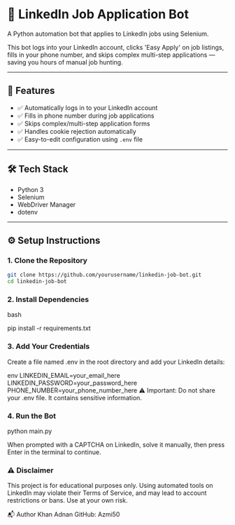 # 🔄 LinkedIn Job Application Bot

A Python automation bot that applies to LinkedIn jobs using Selenium.

This bot logs into your LinkedIn account, clicks 'Easy Apply' on job listings, fills in your phone number, and skips complex multi-step applications — saving you hours of manual job hunting.

---

## 🚀 Features

- ✅ Automatically logs in to your LinkedIn account
- ✅ Fills in phone number during job applications
- ✅ Skips complex/multi-step application forms
- ✅ Handles cookie rejection automatically
- ✅ Easy-to-edit configuration using `.env` file

---

## 🛠 Tech Stack

- Python 3
- Selenium
- WebDriver Manager
- dotenv

---

## ⚙️ Setup Instructions

### 1. Clone the Repository

 ```bash
 git clone https://github.com/yourusername/linkedin-job-bot.git
 cd linkedin-job-bot
 ```
 ### 2. Install Dependencies
bash

pip install -r requirements.txt

### 3. Add Your Credentials
Create a file named .env in the root directory and add your LinkedIn details:

env
LINKEDIN_EMAIL=your_email_here
LINKEDIN_PASSWORD=your_password_here
PHONE_NUMBER=your_phone_number_here
⚠️ Important: Do not share your .env file. It contains sensitive information.

### 4. Run the Bot
python main.py

When prompted with a CAPTCHA on LinkedIn, solve it manually, then press Enter in the terminal to continue.

### ⚠️ Disclaimer
This project is for educational purposes only.
Using automated tools on LinkedIn may violate their Terms of Service, and may lead to account restrictions or bans.
Use at your own risk.

 📬 Author
Khan Adnan
GitHub: Azmi50









